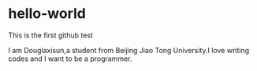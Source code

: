 # hello-world
This is the first github test 

I am Douglaxisun,a student from Beijing Jiao Tong University.I love writing codes and I want to be a programmer.
